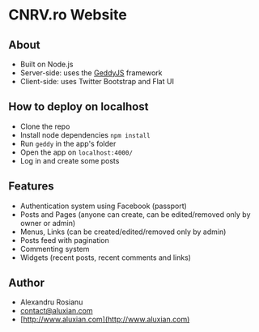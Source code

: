 # CNRV.ro Website

## About
- Built on Node.js
- Server-side: uses the [GeddyJS](http://geddyjs.org/) framework
- Client-side: uses Twitter Bootstrap and Flat UI

## How to deploy on localhost
- Clone the repo
- Install node dependencies `npm install`
- Run `geddy` in the app's folder
- Open the app on `localhost:4000/`
- Log in and create some posts

## Features
- Authentication system using Facebook (passport)
- Posts and Pages (anyone can create, can be edited/removed only by owner or admin)
- Menus, Links (can be created/edited/removed only by admin)
- Posts feed with pagination
- Commenting system
- Widgets (recent posts, recent comments and links)

## Author
- Alexandru Rosianu
- [contact@aluxian.com](mailto:contact@aluxian.com)
- [http://www.aluxian.com](http://www.aluxian.com)
